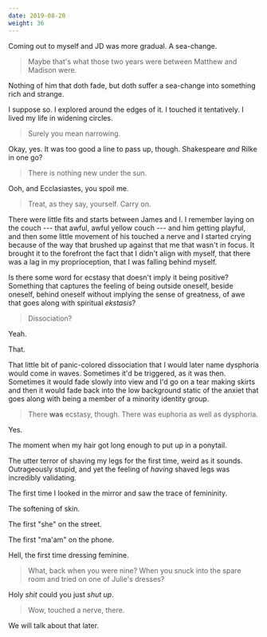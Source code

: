 ```yaml
---
date: 2019-08-20
weight: 36
---
```


Coming out to myself and JD was more gradual. A sea-change.

> Maybe that's what those two years were between Matthew and Madison were.

<div class="verse">Nothing of him that doth fade,
but doth suffer a sea-change
into something rich and strange.</div>

I suppose so. I explored around the edges of it. I touched it tentatively. I lived my life in widening circles.

> Surely you mean narrowing.

Okay, yes. It was too good a line to pass up, though. Shakespeare *and* Rilke in one go?

> There is nothing new under the sun.

Ooh, and Ecclasiastes, you spoil me.

> Treat, as they say, yourself. Carry on.

There were little fits and starts between James and I. I remember laying on the couch --- that awful, awful yellow couch --- and him getting playful, and then some little movement of his touched a nerve and I started crying because of the way that brushed up against that me that wasn't in focus. It brought it to the forefront the fact that I didn't align with myself, that there was a lag in my proprioception, that I was falling behind myself.

Is there some word for ecstasy that doesn't imply it being positive? Something that captures the feeling of being outside oneself, beside oneself, behind oneself without implying the sense of greatness, of awe that goes along with spiritual *ekstasis*?

> Dissociation?

Yeah.

That.

That little bit of panic-colored dissociation that I would later name dysphoria would come in waves. Sometimes it'd be triggered, as it was then. Sometimes it would fade slowly into view and I'd go on a tear making skirts and then it would fade back into the low background static of the anxiet that goes along with being a member of a minority identity group.

> There **was** ecstasy, though. There was euphoria as well as dysphoria.

Yes.

The moment when my hair got long enough to put up in a ponytail.

The utter terror of shaving my legs for the first time, weird as it sounds. Outrageously stupid, and yet the feeling of *having* shaved legs was incredibly validating.

The first time I looked in the mirror and saw the trace of femininity.

The softening of skin.

The first "she" on the street.

The first "ma'am" on the phone.

Hell, the first time dressing feminine.

> What, back when you were nine? When you snuck into the spare room and tried on one of Julie's dresses?

Holy *shit* could you just *shut up*.

> Wow, touched a nerve, there.

We will talk about that later.
